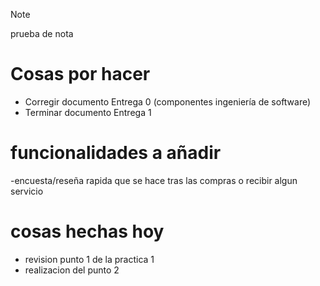 >[!NOTE]
> prueba de nota

# Cosas por hacer

  - Corregir documento Entrega 0 (componentes ingeniería de software)
  - Terminar documento Entrega 1

# funcionalidades a añadir
  -encuesta/reseña  rapida que se hace tras las compras o recibir algun servicio


# cosas hechas hoy
  - revision punto 1 de la practica 1
  - realizacion del punto 2 